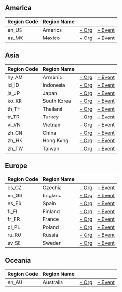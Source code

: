 
## America

| Region Code | Region Name | | |
| --- | --- | --- | --- |
| en_US | America | [+ Org](https://github.com/swingdance/orgs/issues/new?assignees=&labels=add+org&projects=&template=02-add_entity.yml&title=%5Ben_US%5D%20Add%20Org%3A%20%3CName%3E&region=en_US&province=&city=) | [+ Event](https://github.com/swingdance/events/issues/new?assignees=&labels=add+event&projects=&template=02-add_entity.yml&title=%5B2024%2Fen_US%5D%20Add%20Event%3A%20%3CName%3E&region=en_US&province=&city=&org_id=&date_starts=2024-&date_ends=2024-) 
| es_MX | Mexico | [+ Org](https://github.com/swingdance/orgs/issues/new?assignees=&labels=add+org&projects=&template=02-add_entity.yml&title=%5Bes_MX%5D%20Add%20Org%3A%20%3CName%3E&region=es_MX&province=&city=) | [+ Event](https://github.com/swingdance/events/issues/new?assignees=&labels=add+event&projects=&template=02-add_entity.yml&title=%5B2024%2Fes_MX%5D%20Add%20Event%3A%20%3CName%3E&region=es_MX&province=&city=&org_id=&date_starts=2024-&date_ends=2024-) 

## Asia

| Region Code | Region Name | | |
| --- | --- | --- | --- |
| hy_AM | Armenia | [+ Org](https://github.com/swingdance/orgs/issues/new?assignees=&labels=add+org&projects=&template=02-add_entity.yml&title=%5Bhy_AM%5D%20Add%20Org%3A%20%3CName%3E&region=hy_AM&province=&city=) | [+ Event](https://github.com/swingdance/events/issues/new?assignees=&labels=add+event&projects=&template=02-add_entity.yml&title=%5B2024%2Fhy_AM%5D%20Add%20Event%3A%20%3CName%3E&region=hy_AM&province=&city=&org_id=&date_starts=2024-&date_ends=2024-) 
| id_ID | Indonesia | [+ Org](https://github.com/swingdance/orgs/issues/new?assignees=&labels=add+org&projects=&template=02-add_entity.yml&title=%5Bid_ID%5D%20Add%20Org%3A%20%3CName%3E&region=id_ID&province=&city=) | [+ Event](https://github.com/swingdance/events/issues/new?assignees=&labels=add+event&projects=&template=02-add_entity.yml&title=%5B2024%2Fid_ID%5D%20Add%20Event%3A%20%3CName%3E&region=id_ID&province=&city=&org_id=&date_starts=2024-&date_ends=2024-) 
| ja_JP | Japan | [+ Org](https://github.com/swingdance/orgs/issues/new?assignees=&labels=add+org&projects=&template=02-add_entity.yml&title=%5Bja_JP%5D%20Add%20Org%3A%20%3CName%3E&region=ja_JP&province=&city=) | [+ Event](https://github.com/swingdance/events/issues/new?assignees=&labels=add+event&projects=&template=02-add_entity.yml&title=%5B2024%2Fja_JP%5D%20Add%20Event%3A%20%3CName%3E&region=ja_JP&province=&city=&org_id=&date_starts=2024-&date_ends=2024-) 
| ko_KR | South Korea | [+ Org](https://github.com/swingdance/orgs/issues/new?assignees=&labels=add+org&projects=&template=02-add_entity.yml&title=%5Bko_KR%5D%20Add%20Org%3A%20%3CName%3E&region=ko_KR&province=&city=) | [+ Event](https://github.com/swingdance/events/issues/new?assignees=&labels=add+event&projects=&template=02-add_entity.yml&title=%5B2024%2Fko_KR%5D%20Add%20Event%3A%20%3CName%3E&region=ko_KR&province=&city=&org_id=&date_starts=2024-&date_ends=2024-) 
| th_TH | Thailand | [+ Org](https://github.com/swingdance/orgs/issues/new?assignees=&labels=add+org&projects=&template=02-add_entity.yml&title=%5Bth_TH%5D%20Add%20Org%3A%20%3CName%3E&region=th_TH&province=&city=) | [+ Event](https://github.com/swingdance/events/issues/new?assignees=&labels=add+event&projects=&template=02-add_entity.yml&title=%5B2024%2Fth_TH%5D%20Add%20Event%3A%20%3CName%3E&region=th_TH&province=&city=&org_id=&date_starts=2024-&date_ends=2024-) 
| tr_TR | Turkey | [+ Org](https://github.com/swingdance/orgs/issues/new?assignees=&labels=add+org&projects=&template=02-add_entity.yml&title=%5Btr_TR%5D%20Add%20Org%3A%20%3CName%3E&region=tr_TR&province=&city=) | [+ Event](https://github.com/swingdance/events/issues/new?assignees=&labels=add+event&projects=&template=02-add_entity.yml&title=%5B2024%2Ftr_TR%5D%20Add%20Event%3A%20%3CName%3E&region=tr_TR&province=&city=&org_id=&date_starts=2024-&date_ends=2024-) 
| vi_VN | Vietnam | [+ Org](https://github.com/swingdance/orgs/issues/new?assignees=&labels=add+org&projects=&template=02-add_entity.yml&title=%5Bvi_VN%5D%20Add%20Org%3A%20%3CName%3E&region=vi_VN&province=&city=) | [+ Event](https://github.com/swingdance/events/issues/new?assignees=&labels=add+event&projects=&template=02-add_entity.yml&title=%5B2024%2Fvi_VN%5D%20Add%20Event%3A%20%3CName%3E&region=vi_VN&province=&city=&org_id=&date_starts=2024-&date_ends=2024-) 
| zh_CN | China | [+ Org](https://github.com/swingdance/orgs/issues/new?assignees=&labels=add+org&projects=&template=02-add_entity.yml&title=%5Bzh_CN%5D%20Add%20Org%3A%20%3CName%3E&region=zh_CN&province=&city=) | [+ Event](https://github.com/swingdance/events/issues/new?assignees=&labels=add+event&projects=&template=02-add_entity.yml&title=%5B2024%2Fzh_CN%5D%20Add%20Event%3A%20%3CName%3E&region=zh_CN&province=&city=&org_id=&date_starts=2024-&date_ends=2024-) 
| zh_HK | Hong Kong | [+ Org](https://github.com/swingdance/orgs/issues/new?assignees=&labels=add+org&projects=&template=02-add_entity.yml&title=%5Bzh_HK%5D%20Add%20Org%3A%20%3CName%3E&region=zh_HK&province=&city=) | [+ Event](https://github.com/swingdance/events/issues/new?assignees=&labels=add+event&projects=&template=02-add_entity.yml&title=%5B2024%2Fzh_HK%5D%20Add%20Event%3A%20%3CName%3E&region=zh_HK&province=&city=&org_id=&date_starts=2024-&date_ends=2024-) 
| zh_TW | Taiwan | [+ Org](https://github.com/swingdance/orgs/issues/new?assignees=&labels=add+org&projects=&template=02-add_entity.yml&title=%5Bzh_TW%5D%20Add%20Org%3A%20%3CName%3E&region=zh_TW&province=&city=) | [+ Event](https://github.com/swingdance/events/issues/new?assignees=&labels=add+event&projects=&template=02-add_entity.yml&title=%5B2024%2Fzh_TW%5D%20Add%20Event%3A%20%3CName%3E&region=zh_TW&province=&city=&org_id=&date_starts=2024-&date_ends=2024-) 

## Europe

| Region Code | Region Name | | |
| --- | --- | --- | --- |
| cs_CZ | Czechia | [+ Org](https://github.com/swingdance/orgs/issues/new?assignees=&labels=add+org&projects=&template=02-add_entity.yml&title=%5Bcs_CZ%5D%20Add%20Org%3A%20%3CName%3E&region=cs_CZ&province=&city=) | [+ Event](https://github.com/swingdance/events/issues/new?assignees=&labels=add+event&projects=&template=02-add_entity.yml&title=%5B2024%2Fcs_CZ%5D%20Add%20Event%3A%20%3CName%3E&region=cs_CZ&province=&city=&org_id=&date_starts=2024-&date_ends=2024-) 
| en_GB | England | [+ Org](https://github.com/swingdance/orgs/issues/new?assignees=&labels=add+org&projects=&template=02-add_entity.yml&title=%5Ben_GB%5D%20Add%20Org%3A%20%3CName%3E&region=en_GB&province=&city=) | [+ Event](https://github.com/swingdance/events/issues/new?assignees=&labels=add+event&projects=&template=02-add_entity.yml&title=%5B2024%2Fen_GB%5D%20Add%20Event%3A%20%3CName%3E&region=en_GB&province=&city=&org_id=&date_starts=2024-&date_ends=2024-) 
| es_ES | Spain | [+ Org](https://github.com/swingdance/orgs/issues/new?assignees=&labels=add+org&projects=&template=02-add_entity.yml&title=%5Bes_ES%5D%20Add%20Org%3A%20%3CName%3E&region=es_ES&province=&city=) | [+ Event](https://github.com/swingdance/events/issues/new?assignees=&labels=add+event&projects=&template=02-add_entity.yml&title=%5B2024%2Fes_ES%5D%20Add%20Event%3A%20%3CName%3E&region=es_ES&province=&city=&org_id=&date_starts=2024-&date_ends=2024-) 
| fi_FI | Finland | [+ Org](https://github.com/swingdance/orgs/issues/new?assignees=&labels=add+org&projects=&template=02-add_entity.yml&title=%5Bfi_FI%5D%20Add%20Org%3A%20%3CName%3E&region=fi_FI&province=&city=) | [+ Event](https://github.com/swingdance/events/issues/new?assignees=&labels=add+event&projects=&template=02-add_entity.yml&title=%5B2024%2Ffi_FI%5D%20Add%20Event%3A%20%3CName%3E&region=fi_FI&province=&city=&org_id=&date_starts=2024-&date_ends=2024-) 
| fr_FR | France | [+ Org](https://github.com/swingdance/orgs/issues/new?assignees=&labels=add+org&projects=&template=02-add_entity.yml&title=%5Bfr_FR%5D%20Add%20Org%3A%20%3CName%3E&region=fr_FR&province=&city=) | [+ Event](https://github.com/swingdance/events/issues/new?assignees=&labels=add+event&projects=&template=02-add_entity.yml&title=%5B2024%2Ffr_FR%5D%20Add%20Event%3A%20%3CName%3E&region=fr_FR&province=&city=&org_id=&date_starts=2024-&date_ends=2024-) 
| pl_PL | Poland | [+ Org](https://github.com/swingdance/orgs/issues/new?assignees=&labels=add+org&projects=&template=02-add_entity.yml&title=%5Bpl_PL%5D%20Add%20Org%3A%20%3CName%3E&region=pl_PL&province=&city=) | [+ Event](https://github.com/swingdance/events/issues/new?assignees=&labels=add+event&projects=&template=02-add_entity.yml&title=%5B2024%2Fpl_PL%5D%20Add%20Event%3A%20%3CName%3E&region=pl_PL&province=&city=&org_id=&date_starts=2024-&date_ends=2024-) 
| ru_RU | Russia | [+ Org](https://github.com/swingdance/orgs/issues/new?assignees=&labels=add+org&projects=&template=02-add_entity.yml&title=%5Bru_RU%5D%20Add%20Org%3A%20%3CName%3E&region=ru_RU&province=&city=) | [+ Event](https://github.com/swingdance/events/issues/new?assignees=&labels=add+event&projects=&template=02-add_entity.yml&title=%5B2024%2Fru_RU%5D%20Add%20Event%3A%20%3CName%3E&region=ru_RU&province=&city=&org_id=&date_starts=2024-&date_ends=2024-) 
| sv_SE | Sweden | [+ Org](https://github.com/swingdance/orgs/issues/new?assignees=&labels=add+org&projects=&template=02-add_entity.yml&title=%5Bsv_SE%5D%20Add%20Org%3A%20%3CName%3E&region=sv_SE&province=&city=) | [+ Event](https://github.com/swingdance/events/issues/new?assignees=&labels=add+event&projects=&template=02-add_entity.yml&title=%5B2024%2Fsv_SE%5D%20Add%20Event%3A%20%3CName%3E&region=sv_SE&province=&city=&org_id=&date_starts=2024-&date_ends=2024-) 

## Oceania

| Region Code | Region Name | | |
| --- | --- | --- | --- |
| en_AU | Australia | [+ Org](https://github.com/swingdance/orgs/issues/new?assignees=&labels=add+org&projects=&template=02-add_entity.yml&title=%5Ben_AU%5D%20Add%20Org%3A%20%3CName%3E&region=en_AU&province=&city=) | [+ Event](https://github.com/swingdance/events/issues/new?assignees=&labels=add+event&projects=&template=02-add_entity.yml&title=%5B2024%2Fen_AU%5D%20Add%20Event%3A%20%3CName%3E&region=en_AU&province=&city=&org_id=&date_starts=2024-&date_ends=2024-) 
